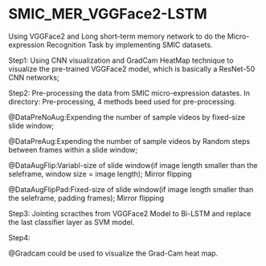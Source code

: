 # SMIC_MER_VGGFace2-LSTM
Using VGGFace2 and Long short-term memory network to do the Micro-expression Recognition Task by implementing SMIC datasets.


Step1:
 Using CNN visualization and GradCam HeatMap technique to visualize the pre-trained VGGFace2 model, which is basically a ResNet-50 CNN networks;
 
 
Step2:
  Pre-processing the data from SMIC micro-expression datastes. In directory: Pre-processing, 4 methods beed used for pre-processing. 
  
  @DataPreNoAug:Expending the number of sample videos by fixed-size slide window;
  
  @DataPreAug:Expending the number of sample videos by Random steps between frames within a slide window;
  
  @DataAugFlip:Variabl-size of slide window(if image length smaller than the seleframe, window size = image length); Mirror flipping
  
  @DataAugFlipPad:Fixed-size of slide window(if image length smaller than the seleframe, padding frames); Mirror flipping
  
  
Step3:
  Jointing scracthes from VGGFace2 Model to Bi-LSTM and replace the last classifier layer as SVM model.
  
  Step4:
  
 @Gradcam could be used to visualize the Grad-Cam heat map.
 
